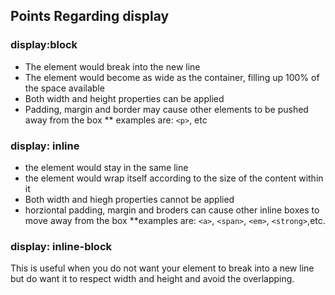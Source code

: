## Points Regarding display
### display:block
* The element would break into the new line
* The element would become as wide as the container, filling up 100% of the space available
* Both width and height properties can be applied
* Padding, margin and border may cause other elements to be pushed away from the box
** examples are: ```<p>```, etc

### display: inline
* the element would stay in the same line
* the element would wrap itself according to the size of the content within it
* Both width and hiegh properties cannot be applied
* horziontal padding, margin and broders can cause other inline boxes to move away from the box
**examples are: ```<a>```, ```<span>```, ```<em>```, ```<strong>```,etc.

### display: inline-block
This is useful when you do not want your element to break into a new line but do want it to respect width and height and avoid the overlapping.
